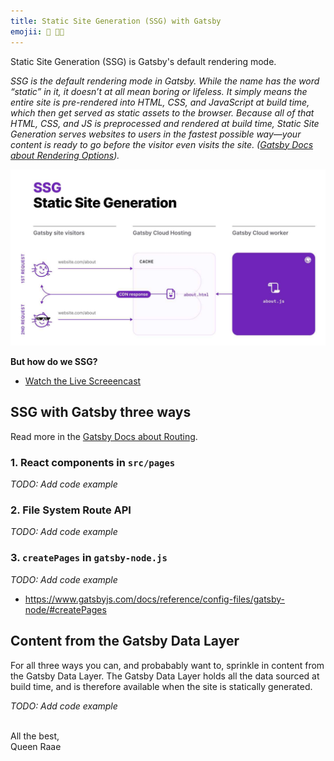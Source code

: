 ```yaml
---
title: Static Site Generation (SSG) with Gatsby
emojii: 🔴 👩‍🏫
---
```


Static Site Generation (SSG) is Gatsby's default rendering mode.

_SSG is the default rendering mode in Gatsby. While the name has the word “static” in it, it doesn’t at all mean boring or lifeless. It simply means the entire site is pre-rendered into HTML, CSS, and JavaScript at build time, which then get served as static assets to the browser. Because all of that HTML, CSS, and JS is preprocessed and rendered at build time, Static Site Generation serves websites to users in the fastest possible way—your content is ready to go before the visitor even visits the site. ([Gatsby Docs about Rendering Options](https://www.gatsbyjs.com/docs/conceptual/rendering-options/#static-site-generation-ssg))._

[![SSG Diagram](./ssg-diagram.jpg)](https://www.gatsbyjs.com/docs/conceptual/rendering-options/#static-site-generation-ssg)

**But how do we SSG?**

- [Watch the Live Screeencast](https://youtu.be/D_03KW4AkSk)

## SSG with Gatsby three ways

Read more in the [Gatsby Docs about Routing](https://www.gatsbyjs.com/docs/reference/routing/creating-routes/).

### 1. React components in `src/pages`

_TODO: Add code example_

### 2. File System Route API

_TODO: Add code example_

### 3. `createPages` in `gatsby-node.js`

_TODO: Add code example_

- https://www.gatsbyjs.com/docs/reference/config-files/gatsby-node/#createPages

## Content from the Gatsby Data Layer

For all three ways you can, and probabably want to, sprinkle in content from the Gatsby Data Layer. The Gatsby Data Layer holds all the data sourced at build time, and is therefore available when the site is statically generated.

_TODO: Add code example_

&nbsp;  
All the best,  
Queen Raae

